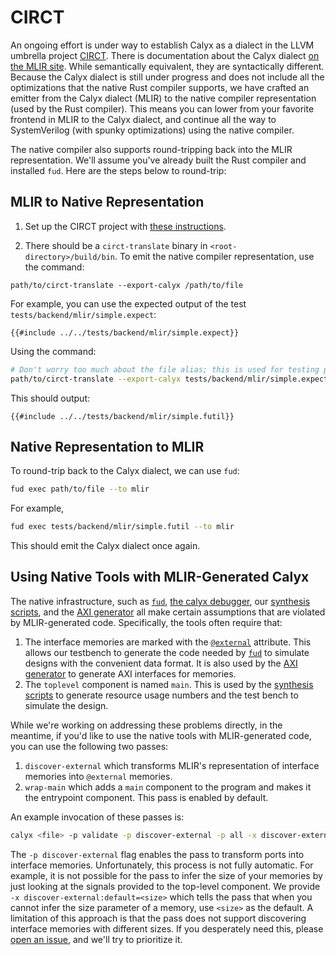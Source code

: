 # CIRCT

An ongoing effort is under way to establish Calyx as a dialect in the LLVM umbrella project [CIRCT][].
There is documentation about the Calyx dialect [on the MLIR site][calyx-dialect]. While semantically
equivalent, they are syntactically different.  Because the Calyx dialect is still under progress and
does not include all the optimizations that the native Rust compiler supports, we have crafted an emitter
from the Calyx dialect (MLIR) to the native compiler representation (used by the Rust compiler). This means
you can lower from your favorite frontend in MLIR to the Calyx dialect, and continue all the way to
SystemVerilog (with spunky optimizations) using the native compiler.

The native compiler also supports round-tripping back into the MLIR representation. We'll assume you've
already built the Rust compiler and installed `fud`. Here are the steps below to round-trip:

## MLIR to Native Representation
1. Set up the CIRCT project with [these instructions][circt-setup].

2. There should be a `circt-translate` binary in `<root-directory>/build/bin`. To emit the native compiler
   representation, use the command:
```
path/to/circt-translate --export-calyx /path/to/file
```

For example, you can use the expected output of the test `tests/backend/mlir/simple.expect`:
```
{{#include ../../tests/backend/mlir/simple.expect}}
```

Using the command:

```bash
# Don't worry too much about the file alias; this is used for testing purposes.
path/to/circt-translate --export-calyx tests/backend/mlir/simple.expect
```

This should output:

```
{{#include ../../tests/backend/mlir/simple.futil}}
```

## Native Representation to MLIR
To round-trip back to the Calyx dialect, we can use `fud`:
```sh
fud exec path/to/file --to mlir
```

For example,
```sh
fud exec tests/backend/mlir/simple.futil --to mlir
```

This should emit the Calyx dialect once again.

## Using Native Tools with MLIR-Generated Calyx

The native infrastructure, such as [`fud`], [the calyx debugger][cider], our [synthesis scripts][synth], and the [AXI generator][axi-gen] all make certain assumptions that are violated by MLIR-generated code.
Specifically, the tools often require that:
1. The interface memories are marked with the [`@external`][] attribute. This allows our testbench to generate the code needed by [`fud`][] to simulate designs with the convenient data format. It is also used by the [AXI generator][axi-gen] to generate AXI interfaces for memories.
2. The `toplevel` component is named `main`. This is used by the [synthesis scripts][synth] to generate resource usage numbers and the test bench to simulate the design.

While we're working on addressing these problems directly, in the meantime, if you'd like to use the native tools with MLIR-generated code, you can use the following two passes:
1. `discover-external` which transforms MLIR's representation of interface memories into `@external` memories.
2. `wrap-main` which adds a `main` component to the program and makes it the entrypoint component. This pass is enabled by default.

An example invocation of these passes is:
```sh
calyx <file> -p validate -p discover-external -p all -x discover-external:default=4
```

The `-p discover-external` flag enables the pass to transform ports into interface memories. Unfortunately, this process is not fully automatic.
For example, it is not possible for the pass to infer the size of your memories by just looking at the signals provided to the top-level component.
We provide `-x discover-external:default=<size>` which tells the pass that when you cannot infer the size parameter of a memory, use `<size>` as the default.
A limitation of this approach is that the pass does not support discovering interface memories with different sizes.
If you desperately need this, please [open an issue][issue], and we'll try to prioritize it.

[`fud`]: ../fud
[cider]: ../interpreter.md
[synth]: ../fud/xilinx.html#synthesis-only
[axi-gen]: ../fud/axi-gen.html
[`@external`]: ../lang/attributes.html#external
[issue]:https://github.com/cucapra/calyx/issues/new

[circt]: https://circt.llvm.org/
[circt-setup]: https://github.com/llvm/circt#setting-this-up
[calyx-dialect]: https://circt.llvm.org/docs/Dialects/Calyx/

